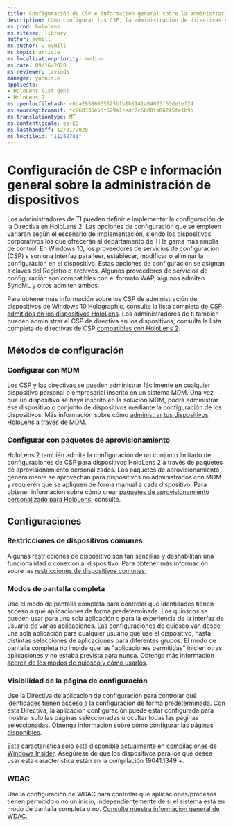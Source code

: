 ```yaml
---
title: Configuración de CSP e información general sobre la administración de dispositivos
description: Cómo configurar los CSP, la administración de directivas y dispositivos.
ms.prod: hololens
ms.sitesec: library
author: evmill
ms.author: v-evmill
ms.topic: article
ms.localizationpriority: medium
ms.date: 09/16/2020
ms.reviewer: lavinds
manager: yannisle
appliesto:
- HoloLens (1st gen)
- HoloLens 2
ms.openlocfilehash: c6da29506035525b1b1b5141a04603f63de1ef24
ms.sourcegitcommit: fc268335e5df529a1cedc2c6b88fa86245fe1b9b
ms.translationtype: MT
ms.contentlocale: es-ES
ms.lasthandoff: 12/31/2020
ms.locfileid: "11252781"
---
```

# Configuración de CSP e información general sobre la administración de dispositivos

Los administradores de TI pueden definir e implementar la configuración de la Directiva en HoloLens 2. Las opciones de configuración que se empleen variarán según el escenario de implementación, siendo los dispositivos corporativos los que ofrecerán al departamento de TI la gama más amplia de control. En Windows 10, los proveedores de servicios de configuración (CSP) s son una interfaz para leer, establecer, modificar o eliminar la configuración en el dispositivo. Estas opciones de configuración se asignan a claves del Registro o archivos. Algunos proveedores de servicios de configuración son compatibles con el formato WAP, algunos admiten SyncML y otros admiten ambos.

Para obtener más información sobre los CSP de administración de dispositivos de Windows 10 Holographic, consulte la lista completa de [CSP admitidos en los dispositivos HoloLens](https://docs.microsoft.com/windows/client-management/mdm/configuration-service-provider-reference#hololens).
Los administradores de ti también pueden administrar el CSP de directiva en los dispositivos; consulta la lista completa de directivas de CSP [compatibles con HoloLens 2](https://docs.microsoft.com/windows/client-management/mdm/policy-csps-supported-by-hololens2).

## Métodos de configuración

### Configurar con MDM

Los CSP y las directivas se pueden administrar fácilmente en cualquier dispositivo personal o empresarial inscrito en un sistema MDM. Una vez que un dispositivo se haya inscrito en la solución MDM, podrá administrar ese dispositivo o conjunto de dispositivos mediante la configuración de los dispositivos. Más información sobre cómo [administrar tus dispositivos HoloLens a través de MDM](hololens-mdm-configure.md).

### Configurar con paquetes de aprovisionamiento

HoloLens 2 también admite la configuración de un conjunto limitado de configuraciones de CSP para dispositivos HoloLens 2 a través de paquetes de aprovisionamiento personalizados. Los paquetes de aprovisionamiento generalmente se aprovechan para dispositivos no administrados con MDM y requieren que se apliquen de forma manual a cada dispositivo. Para obtener información sobre cómo crear [paquetes de aprovisionamiento personalizado para HoloLens](https://docs.microsoft.com/hololens/hololens-provisioning), consulte.

## Configuraciones

### Restricciones de dispositivos comunes

Algunas restricciones de dispositivo son tan sencillas y deshabilitan una funcionalidad o conexión al dispositivo. Para obtener más información sobre las [restricciones de dispositivos comunes.](hololens-common-device-restrictions.md)

### Modos de pantalla completa

Use el modo de pantalla completa para controlar qué identidades tienen acceso a qué aplicaciones de forma predeterminada. Los quioscos se pueden usar para una sola aplicación o para la experiencia de la interfaz de usuario de varias aplicaciones. Las configuraciones de quiosco van desde una sola aplicación para cualquier usuario que use el dispositivo, hasta distintas selecciones de aplicaciones para diferentes grupos. El modo de pantalla completa no impide que las "aplicaciones permitidas" inicien otras aplicaciones y no estaba prevista para nunca. Obtenga más información [acerca de los modos de quiosco y cómo usarlos](hololens-kiosk.md).

### Visibilidad de la página de configuración

Use la Directiva de aplicación de configuración para controlar qué identidades tienen acceso a la configuración de forma predeterminada. Con esta Directiva, la aplicación configuración puede estar configurada para mostrar solo las páginas seleccionadas u ocultar todas las páginas seleccionadas. [Obtenga información sobre cómo configurar las páginas disponibles](settings-uri-list.md).

Esta característica solo está disponible actualmente en [compilaciones de Windows Insider](hololens-insider.md). Asegúrese de que los dispositivos para los que desea usar esta característica están en la compilación 19041.1349 +.

### WDAC

Use la configuración de WDAC para controlar qué aplicaciones/procesos tienen permitido o no un inicio, independientemente de si el sistema está en modo de pantalla completa o no.
[Consulte nuestra información general de WDAC.](windows-defender-application-control-wdac.md)
